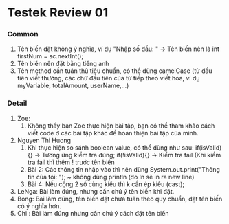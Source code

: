 # Testek Review 01

### Common
1. Tên biến đặt không ý nghĩa, ví dụ "Nhập số đầu: " -> Tên biến nên là int firstNum = sc.nextInt();
2. Tên biến nên đặt bằng tiếng anh 
3. Tên method cần tuân thủ tiêu chuẩn, có thể dùng camelCase (từ đầu tiên viết thường, các chữ đầu tiên của từ tiếp theo viết hoa, ví dụ myVariable, totalAmount, userName,...)

### Detail
1. Zoe:
   1. Không thấy bạn Zoe thực hiện bài tập, bạn có thể tham khảo cách viết code ở các bài tập khác để hoàn thiện bài tập của mình.
2. Nguyen Thi Huong
   1. Khi thực hiện so sánh boolean value, có thể dùng như sau: if(isValid) {} -> Tương ứng kiểm tra đúng; if(!isValid){} -> Kiểm tra fail (Khi kiểm tra fail thì thêm ! trước tên biến
   2. Bài 2: Các thông tin nhập vào thì nên dùng System.out.print("Thông tin của tôi: "); ~ không dùng println (do ln sẽ in ra new line)
   3. Bài 4: Nếu cộng 2 số cùng kiểu thì k cần ép kiểu (cast);
3. LeNga: Bài làm đúng, nhưng cần chú ý tên biến khi đặt.
4. Bong: Bài làm đúng, tên biến đặt chưa tuân theo quy chuẩn, đặt tên biến có ý nghĩa hơn.
5. Chi : Bài làm đúng  nhưng cần chú ý cách đặt tên biến